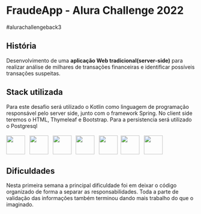 # FraudeApp - Alura Challenge 2022
#alurachallengeback3

História
---------------------------------------------------------------------------------------
Desenvolvimento de uma **aplicação Web tradicional(server-side)** para realizar análise de milhares de transações financeiras e identificar possíveis transações suspeitas. 

Stack utilizada
---------------------------------------------------------------------------------------
Para este desafio será utilizado o Kotlin como linguagem de programação responsável pelo server side, junto com o framework Spring. No client side teremos o HTML, Thymeleaf e Bootstrap. Para a persistencia será utilizado o Postgresql<br><br>
<img src="https://cdn.jsdelivr.net/gh/devicons/devicon/icons/kotlin/kotlin-original.svg"  width="50" height="50"/>&nbsp;&nbsp;&nbsp;<img src="https://cdn.jsdelivr.net/gh/devicons/devicon/icons/spring/spring-plain-wordmark.svg" width="50" height="50"/>&nbsp;&nbsp;&nbsp;<img src="https://cdn.jsdelivr.net/gh/devicons/devicon/icons/bootstrap/bootstrap-plain-wordmark.svg" width="50" height="50"/>&nbsp;&nbsp;&nbsp;<img src="https://cdn.jsdelivr.net/gh/devicons/devicon/icons/postgresql/postgresql-original-wordmark.svg" width="50" height="50"/>&nbsp;&nbsp;&nbsp;<img src="https://cdn.jsdelivr.net/gh/devicons/devicon/icons/intellij/intellij-original.svg" width="50" height="50"/>&nbsp;&nbsp;<img src="https://cdn.jsdelivr.net/gh/devicons/devicon/icons/git/git-original-wordmark.svg" width="50" height="50"/>&nbsp;&nbsp;&nbsp;<img src="https://cdn.jsdelivr.net/gh/devicons/devicon/icons/github/github-original-wordmark.svg" width="50" height="50"/>

Dificuldades
---------------------------------------------------------------------------------------
Nesta primeira semana a principal dificuldade foi em deixar o código organizado de forma a separar as responsabilidades. Toda a parte de validação das informações também terminou dando mais trabalho do que o imaginado.
